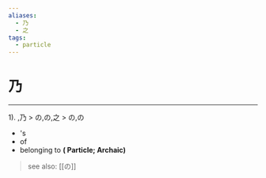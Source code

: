 ```yaml
---
aliases:
  - 乃
  - 之
tags:
  - particle
---
```


# 乃
---
1).
,乃 > の,の,之 > の,の

- 's
- of
- belonging to
**( Particle; Archaic)**
> see also:  [[の]]
            